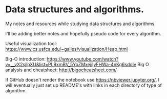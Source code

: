 # Data structures and algorithms.

My notes and resources while studying data structures and algorithms.

I'll be adding better notes and hopefully pseudo code for every algorithm.

Useful visualization tool: https://www.cs.usfca.edu/~galles/visualization/Heap.html 

Big-O introduction: https://www.youtube.com/watch?v=__vX2sjlpXU&list=PL9xmBV_5YoZMxejjIyFHWa-4nKg6sdoIv
Big O analysis and cheatsheet: http://bigocheatsheet.com/ 

If GitHub doesn't render the notebook use https://nbviewer.jupyter.org/. I will eventually just set up README's with links in each directory of type of algorithm.